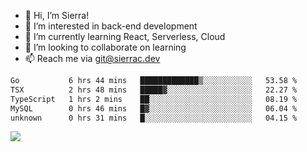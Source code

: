 - 👋 Hi, I’m Sierra!
- 👀 I’m interested in back-end development
- 🌱 I’m currently learning React, Serverless, Cloud
- 💞️ I’m looking to collaborate on learning
- 📫 Reach me via git@sierrac.dev

<!--START_SECTION:waka-->

```txt
Go           6 hrs 44 mins   █████████████▒░░░░░░░░░░░   53.58 %
TSX          2 hrs 48 mins   █████▓░░░░░░░░░░░░░░░░░░░   22.27 %
TypeScript   1 hrs 2 mins    ██░░░░░░░░░░░░░░░░░░░░░░░   08.19 %
MySQL        0 hrs 46 mins   █▓░░░░░░░░░░░░░░░░░░░░░░░   06.04 %
unknown      0 hrs 31 mins   █░░░░░░░░░░░░░░░░░░░░░░░░   04.15 %
```

<!--END_SECTION:waka-->


![](https://hit.yhype.me/github/profile?user_id=7351311)
